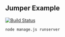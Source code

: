 Jumper Example
--------------

[![Build Status](https://travis-ci.org/ashier/jumper-sample.png)](https://travis-ci.org/ashier/jumper-sample)

`node manage.js runserver`
